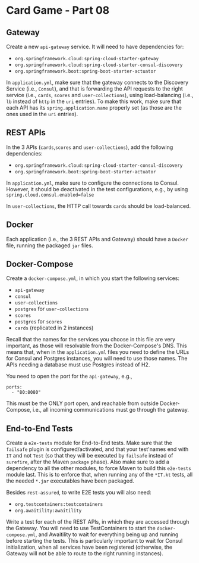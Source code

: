 # Card Game - Part 08

## Gateway

Create a new `api-gateway` service.
It will need to have dependencies for:

* `org.springframework.cloud:spring-cloud-starter-gateway`
* `org.springframework.cloud:spring-cloud-starter-consul-discovery`
* `org.springframework.boot:spring-boot-starter-actuator`

In `application.yml`, make sure that the gateway connects to the
Discovery Service (i.e., `Consul`), and that is forwarding the API requests
to the right service (i.e., `cards`, `scores` and `user-collections`),
using load-balancing (i.e., `lb` instead of `http` in the `uri` entries).
To make this work, make sure that each API has its `spring.application.name`
properly set (as those are the ones used in the `uri` entries).


## REST APIs

In the 3 APIs (`cards`,`scores` and `user-collections`), add the following
dependencies:

* `org.springframework.cloud:spring-cloud-starter-consul-discovery`
* `org.springframework.boot:spring-boot-starter-actuator`

In `application.yml`, make sure to configure the connections to Consul.
However, it should be deactivated in the test configurations, e.g.,
by using `spring.cloud.consul.enabled=false`

In `user-collections`, the HTTP call towards `cards` should be load-balanced.


## Docker

Each application (i.e., the 3 REST APIs and Gateway) should have a 
`Docker` file, running the packaged `jar` files.

## Docker-Compose

Create a `docker-compose.yml`, in which you start the following services:

* `api-gateway`
* `consul`
* `user-collections`
* `postgres` for `user-collections` 
* `scores`
* `postgres` for `scores`
* `cards` (replicated in 2 instances)

Recall that the names for the services you choose in this file are 
very important, as those will resolvable from the Docker-Compose's DNS.
This means that, when in the `application.yml` files you need to define
the URLs for Consul and Postgres instances, you will need to use those names.
The APIs needing a database must use Postgres instead of H2.

You need to open the port for the `api-gateway`, e.g.,
```
ports:
  - "80:8080"
```
This must be the ONLY port open, and reachable from outside Docker-Compose,
i.e., all incoming communications must go through the gateway.


## End-to-End Tests

Create a `e2e-tests` module for End-to-End tests.
Make sure that the `failsafe` plugin is configured/activated, and that
your test'names end with `IT` and not `Test` (so that they will be executed
by `failsafe` instead of `surefire`, after the Maven `package` phase).
Also make sure to add a dependency to all the other modules, 
to force Maven to build this `e2e-tests` module last.
This is to enforce that, when running any of the `*IT.kt` tests, all the needed
`*.jar` executables have been packaged.

Besides `rest-assured`, to write E2E tests you will also need:

* `org.testcontainers:testcontainers`
* `org.awaitility:awaitility`

Write a test for each of the REST APIs, in which they are accessed through
the Gateway.
You will need to use TestContainers to start the `docker-compose.yml`,
and Awaitility to wait for everything being up and running before starting 
the tests.
This is particularly important to wait for Consul initialization, when all
services have been registered (otherwise, the Gateway will not be able to route
to the right running instances).  





 


 














 


 

